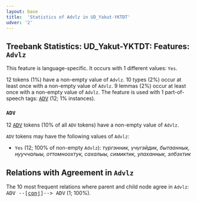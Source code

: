 ```yaml
---
layout: base
title:  'Statistics of Advlz in UD_Yakut-YKTDT'
udver: '2'
---
```


## Treebank Statistics: UD_Yakut-YKTDT: Features: `Advlz`

This feature is language-specific.
It occurs with 1 different values: `Yes`.

12 tokens (1%) have a non-empty value of `Advlz`.
10 types (2%) occur at least once with a non-empty value of `Advlz`.
9 lemmas (2%) occur at least once with a non-empty value of `Advlz`.
The feature is used with 1 part-of-speech tags: <tt><a href="sah_yktdt-pos-ADV.html">ADV</a></tt> (12; 1% instances).

### `ADV`

12 <tt><a href="sah_yktdt-pos-ADV.html">ADV</a></tt> tokens (10% of all `ADV` tokens) have a non-empty value of `Advlz`.

`ADV` tokens may have the following values of `Advlz`:

* `Yes` (12; 100% of non-empty `Advlz`): <em>түргэнник, үчүгэйдик, бытааннык, нууччалыы, оттомноохтук, сахалыы, симиктик, улаханнык, элбэхтик</em>

## Relations with Agreement in `Advlz`

The 10 most frequent relations where parent and child node agree in `Advlz`:
<tt>ADV --[<tt><a href="sah_yktdt-dep-conj.html">conj</a></tt>]--> ADV</tt> (1; 100%).

